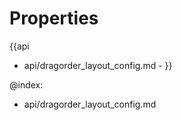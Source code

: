 Properties
==========

{{api
- api/dragorder_layout_config.md - 
}}

@index:
- api/dragorder_layout_config.md

